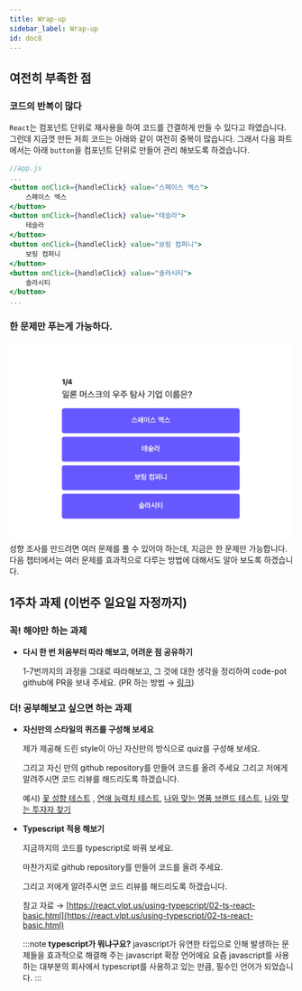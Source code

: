 ```yaml
---
title: Wrap-up
sidebar_label: Wrap-up
id: doc8
---
```


## 여전히 부족한 점

### 코드의 반복이 많다

`React`는 컴포넌트 단위로 재사용을 하여 코드를 간결하게 만들 수 있다고 하였습니다. 그런데 지금껏 만든 저희 코드는 아래와 같이 여전히 중복이 많습니다. 그래서 다음 파트에서는 아래 `button`을 컴포넌트 단위로 만들어 관리 해보도록 하겠습니다.

```jsx
//app.js
...
<button onClick={handleClick} value="스페이스 엑스">
	스페이스 엑스
</button>
<button onClick={handleClick} value="테슬라">
	테슬라
</button>
<button onClick={handleClick} value="보링 컴퍼니">
	보링 컴퍼니
</button>
<button onClick={handleClick} value="솔라시티">
	솔라시티
</button>
...
```

### 한 문제만 푸는게 가능하다.

![8-01](./assets/8-01.gif)
성향 조사를 만드려면 여러 문제를 풀 수 있어야 하는데, 지금은 한 문제만 가능합니다. 다음 챕터에서는 여러 문제를 효과적으로 다루는 방법에 대해서도 알아 보도록 하겠습니다.

## 1주차 과제 (이번주 일요일 자정까지)

### 꼭! 해야만 하는 과제

- **다시 한 번 처음부터 따라 해보고, 어려운 점 공유하기**

  1-7번까지의 과정을 그대로 따라해보고, 그 것에 대한 생각을 정리하여 code-pot github에 PR을 보내 주세요. (PR 하는 방법 → [링크](https://www.notion.so/github-99f6aafafb9d431b93c96b608de71f95))

### 더! 공부해보고 싶으면 하는 과제

- **자신만의 스타일의 퀴즈를 구성해 보세요**

  제가 제공해 드린 style이 아닌 자신만의 방식으로 quiz를 구성해 보세요.

  그리고 자신 만의 github repository를 만들어 코드를 올려 주세요
  그리고 저에게 알려주시면 코드 리뷰를 해드리도록 하겠습니다.

  예시) [꽃 성향 테스트](https://lu42.co.kr/campaign/flowergarden/mbti) , [연애 능력치 테스트](http://16types.glam.am/intro), [나와 맞는 명품 브랜드 테스트](https://cleardin.com/brand), [나와 맞는 투자자 찾기](https://usaant.kr)

- **Typescript 적용 해보기**

  지금까지의 코드를 typescript로 바꿔 보세요.

  마찬가지로 github repository를 만들어 코드를 올려 주세요.

  그리고 저에게 알려주시면 코드 리뷰를 해드리도록 하겠습니다.

  참고 자료 → [https://react.vlpt.us/using-typescript/02-ts-react-basic.html](https://react.vlpt.us/using-typescript/02-ts-react-basic.html)

  :::note **typescript가 뭐냐구요?**
  javascript가 유연한 타입으로 인해 발생하는 문제들을 효과적으로 해결해 주는 javascript 확장 언어에요
  요즘 javascript를 사용하는 대부분의 회사에서 typescript를 사용하고 있는 만큼, 필수인 언어가 되었습니다.
  :::
